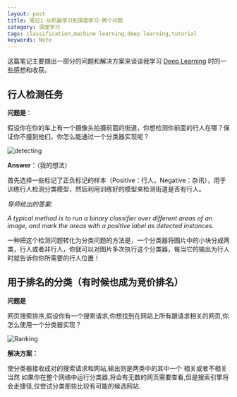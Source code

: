 ```yaml
---
layout: post
title: 笔记1-从机器学习到深度学习-两个问题
category: 深度学习
tags: classification,machine learning,deep learning,tutorial
keywords: Note
---
```


这篇笔记主要摘出一部分的问题和解决方案来谈谈我学习 [Deep Learning](https://classroom.udacity.com/courses/ud730) 时的一些感想和收获。

## 行人检测任务

**问题是**：

假设你在你的车上有一个摄像头拍摄前面的街道，你想检测你前面的行人在哪？保证你不撞到他们，你怎么能通过一个分类器实现呢？

![detecting](http://p1.bqimg.com/567571/6b5b92539b60bd36.png)

**Answer**：（我的想法）

首先选择一些标记了正负标记的样本（Positive：行人，Negative：杂讯），用于训练行人检测分类模型，然后利用训练好的模型来检测街道是否有行人。

*导师给出的答案*:

*A typical method is to run a binary classifier over different areas of an image, and mark the areas with a positive label as detected instances.*

一种把这个检测问题转化为分类问题的方法是，一个分类器将图片中的小块分成两类，行人或者非行人，你就可以对图片多次执行这个分类器，每当它的输出为行人时就告诉你你所需要的行人位置！

## 用于排名的分类（有时候也成为竞价排名）

**问题是**

网页搜索排序,假设你有一个搜索请求,你想找到在网站上所有跟请求相关的网页,你怎么使用一个分类器实现？

![Ranking](http://p1.bqimg.com/567571/c2e243e01ec6dcc8.png)

**解决方案：**

使分类器接收成对的搜索请求和网站,输出则是两类中的其中一个 相关或者不相关
当然 如果你在整个网络中运行分类器,将会有无数的网页需要查看,但是搜索引擎将会走捷径,仅尝试分类那些比较有可能的候选网站.



